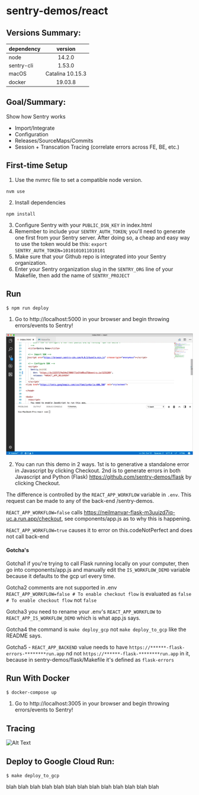 # sentry-demos/react



## Versions Summary:

| dependency      | version           
| ------------- |:-------------:| 
| node      | 14.2.0  |
| sentry-cli   | 1.53.0    |
| macOS | Catalina 10.15.3      |
| docker   | 19.03.8     |

## Goal/Summary:
Show how Sentry works
- Import/Integrate
- Configuration
- Releases/SourceMaps/Commits
- Session + Transcation Tracing (correlate errors across FE, BE, etc.)

## First-time Setup
1. Use the nvmrc file to set a compatible node version.
```
nvm use
```

2. Install dependencies
```
npm install
```

3. Configure Sentry with your `PUBLIC_DSN_KEY` in index.html
4. Remember to include your `SENTRY_AUTH_TOKEN`; you'll need to generate one
first from your Sentry server. After doing so, a cheap and easy way to use the
token would be this: `export SENTRY_AUTH_TOKEN=1010101011010101`
5. Make sure that your Github repo is integrated into your Sentry organization.
6. Enter your Sentry organization slug in the `SENTRY_ORG` line of your Makefile,
then add the name of `SENTRY_PROJECT`

## Run
```
$ npm run deploy
```
1. Go to http://localhost:5000 in your browser and begin throwing errors/events to Sentry!

![Alt Text](configure-launch-react-demo.gif)

2. You can run this demo in 2 ways. 1st is to generative a standalone error in Javascript by clicking Checkout. 2nd is to generate errors in both Javascript and Python (Flask) https://github.com/sentry-demos/flask by clicking Checkout.

The difference is controlled by the `REACT_APP_WORKFLOW` variable in `.env`. This request can be made to any of the back-end /sentry-demos.

`REACT_APP_WORKFLOW=false` calls https://neilmanvar-flask-m3uuizd7iq-uc.a.run.app/checkout, see components/app.js as to why this is happening.

`REACT_APP_WORKFLOW=true` causes it to error on this.codeNotPerfect and does not call back-end

#### Gotcha's

Gotcha1 if you're trying to call Flask running locally on your computer, then go into components/app.js and manually edit the `IS_WORKFLOW_DEMO` variable because it defaults to the gcp url every time.

Gotcha2 comments are not supported in .env  
`REACT_APP_WORKFLOW=false # To enable checkout flow` is evaluated as `false # To enable checkout flow` not `false`

Gotcha3 you need to rename your .env's `REACT_APP_WORKFLOW` to `REACT_APP_IS_WORKFLOW_DEMO` which is what app.js says.

Gotcha4 the command is `make deploy_gcp` not `make deploy_to_gcp` like the README says.

Gotcha5 - `REACT_APP_BACKEND` value needs to have `https://******-flask-errors-********run.app` nd not `https://******-flask-********run.app` in it, because in sentry-demos/flask/Makefile it's defined as `flask-errors`

## Run With Docker

```
$ docker-compose up
```
1. Go to http://localhost:3005 in your browser and begin throwing errors/events to Sentry!


## Tracing
![Alt Text](configure-tracing-errors.gif)

## Deploy to Google Cloud Run:
```
$ make deploy_to_gcp
```
blah
blah
blah
blah
blah
blah
blah
blah
blah
blah
blah
blah
blah
